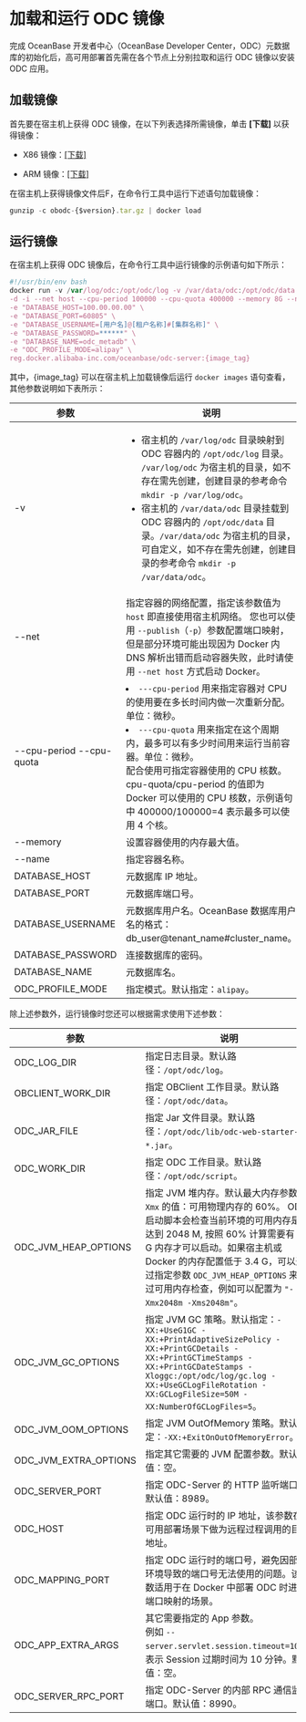 加载和运行 ODC 镜像 
=================================

完成 OceanBase 开发者中心（OceanBase Developer Center，ODC）元数据库的初始化后，高可用部署首先需在各个节点上分别拉取和运行 ODC 镜像以安装 ODC 应用。

加载镜像 
-------------------------

首先要在宿主机上获得 ODC 镜像，在以下列表选择所需镜像，单击 **\[下载\]** 以获得镜像：

* X86 镜像：[\[下载\]](https://ob-front.oss-cn-hangzhou.aliyuncs.com/client/4.1.1/obodc4.1.1.tar.gz)<br>

* ARM 镜像：[\[下载\]](https://ob-front.oss-cn-hangzhou.aliyuncs.com/client/4.1.1/obodc4.1.1_arm.tar.gz)
  




在宿主机上获得镜像文件后F，在命令行工具中运行下述语句加载镜像：

```javascript
gunzip -c obodc-{$version}.tar.gz | docker load
```



运行镜像 
-------------------------

在宿主机上获得 ODC 镜像后，在命令行工具中运行镜像的示例语句如下所示：

```javascript
#!/usr/bin/env bash
docker run -v /var/log/odc:/opt/odc/log -v /var/data/odc:/opt/odc/data \
-d -i --net host --cpu-period 100000 --cpu-quota 400000 --memory 8G --name "obodc" \
-e "DATABASE_HOST=100.00.00.00" \
-e "DATABASE_PORT=60805" \
-e "DATABASE_USERNAME=[用户名]@[租户名称]#[集群名称]" \
-e "DATABASE_PASSWORD=******" \
-e "DATABASE_NAME=odc_metadb" \
-e "ODC_PROFILE_MODE=alipay" \
reg.docker.alibaba-inc.com/oceanbase/odc-server:{image_tag}
```



其中，{image_tag} 可以在宿主机上加载镜像后运行 `docker images` 语句查看，其他参数说明如下表所示：


|                    参数                    |                                                                                                                                                     说明                                                                                                                                                     |
|------------------------------------------|------------------------------------------------------------------------------------------------------------------------------------------------------------------------------------------------------------------------------------------------------------------------------------------------------------|
|-v|<ul><li>宿主机的 `/var/log/odc`  目录映射到 ODC 容器内的 `/opt/odc/log` 目录。 `/var/log/odc` 为宿主机的目录，如不存在需先创建，创建目录的参考命令 `mkdir -p /var/log/odc`。</li><li>宿主机的 `/var/data/odc` 目录挂载到 ODC 容器内的 `/opt/odc/data` 目录。`/var/data/odc` 为宿主机的目录，可自定义，如不存在需先创建，创建目录的参考命令 `mkdir -p /var/data/odc`。</li></ul>|
| --net                                    | 指定容器的网络配置，指定该参数值为 `host` 即直接使用宿主机网络。 您也可以使用 `--publish`（`-p`）参数配置端口映射，但是部分环境可能出现因为 Docker 内 DNS 解析出错而启动容器失败，此时请使用 `--net host` 方式启动 Docker。                                                                                                                                                |
| --cpu-period --cpu-quota | <li> `---cpu-period` 用来指定容器对 CPU 的使用要在多长时间内做一次重新分配。单位：微秒。</li>   <li> `---cpu-quota` 用来指定在这个周期内，最多可以有多少时间用来运行当前容器。单位：微秒。</li>    配合使用可指定容器使用的 CPU 核数。cpu-quota/cpu-period 的值即为 Docker 可以使用的 CPU 核数，示例语句中 400000/100000=4 表示最多可以使用 4 个核。 |
| --memory                                 | 设置容器使用的内存最大值。                                                                                                                                                                                                                                                                                              |
| --name                                   | 指定容器名称。                                                                                                                                                                                                                                                                                                    |
| DATABASE_HOST                            | 元数据库 IP 地址。                                                                                                                                                                                                                                                                                                |
| DATABASE_PORT                            | 元数据库端口号。                                                                                                                                                                                                                                                                                                   |
| DATABASE_USERNAME                        | 元数据库用户名。OceanBase 数据库用户名的格式：db_user@tenant_name#cluster_name。                                                                                                                                                                                                                                             |
| DATABASE_PASSWORD                        | 连接数据库的密码。                                                                                                                                                                                                                                                                                                 |
| DATABASE_NAME                            | 元数据库名。                                                                                                                                                                                                                                                                                                     |
| ODC_PROFILE_MODE                         | 指定模式。默认指定：`alipay`。                                                                                                                                                                                                                                                                                       |



除上述参数外，运行镜像时您还可以根据需求使用下述参数：


|          参数           |                                                                                                                   说明                                                                                                                   |
|-----------------------|----------------------------------------------------------------------------------------------------------------------------------------------------------------------------------------------------------------------------------------|
| ODC_LOG_DIR           | 指定日志目录。默认路径：`/opt/odc/log`。                                                                                                                                                                                                           |
| OBCLIENT_WORK_DIR     | 指定 OBClient 工作目录。默认路径：`/opt/odc/data`。                                                                                                                                                                                                |
| ODC_JAR_FILE          | 指定 Jar 文件目录。默认路径：`/opt/odc/lib/odc-web-starter-*.jar`。                                                                                                                                                                                |
| ODC_WORK_DIR          | 指定 ODC 工作目录。默认路径：`/opt/odc/script`。                                                                                                                                                                                                   |
| ODC_JVM_HEAP_OPTIONS  | 指定 JVM 堆内存。默认最大内存参数 `-Xmx` 的值：可用物理内存的 60%。 ODC 启动脚本会检查当前环境的可用内存是否达到 2048 M, 按照 60% 计算需要有 3.4 G 内存才可以启动。如果宿主机或 Docker 的内存配置低于 3.4 G，可以通过指定参数 `ODC_JVM_HEAP_OPTIONS` 来绕过可用内存检查，例如可以配置为 `"-Xmx2048m -Xms2048m"`。          |
| ODC_JVM_GC_OPTIONS    | 指定 JVM GC 策略。默认指定：`-XX:+UseG1GC -XX:+PrintAdaptiveSizePolicy -XX:+PrintGCDetails -XX:+PrintGCTimeStamps -XX:+PrintGCDateStamps -Xloggc:/opt/odc/log/gc.log -XX:+UseGCLogFileRotation -XX:GCLogFileSize=50M -XX:NumberOfGCLogFiles=5`。 |
| ODC_JVM_OOM_OPTIONS   | 指定 JVM OutOfMemory 策略。默认指定：`-XX:+ExitOnOutOfMemoryError`。                                                                                                                                                                             |
| ODC_JVM_EXTRA_OPTIONS | 指定其它需要的 JVM 配置参数。默认值：空。                                                                                                                                                                                                                |
| ODC_SERVER_PORT       | 指定 ODC-Server 的 HTTP 监听端口。默认值：8989。                                                                                                                                                                                                   |
| ODC_HOST              | 指定 ODC 运行时的 IP 地址，该参数在高可用部署场景下做为远程过程调用的目的地址。                                                                                                                                                                                           |
| ODC_MAPPING_PORT             | 指定 ODC 运行时的端口号，避免因部署环境导致的端口号无法使用的问题。该参数适用于在 Docker 中部署 ODC 时进行端口映射的场景。  |
| ODC_APP_EXTRA_ARGS    | 其它需要指定的 App 参数。<br> 例如 `--server.servlet.session.timeout=10m`，表示 Session 过期时间为 10 分钟。默认值：空。       |
| ODC_SERVER_RPC_PORT    | 指定 ODC-Server 的内部 RPC 通信监听端口。默认值：8990。       |


